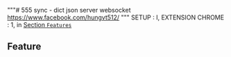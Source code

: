 """# 555
sync - dict json  server websocket https://www.facebook.com/hungvt512/
"""
SETUP :
I, EXTENSION CHROME :
  1, in [Section `Features`](#feature)

## Feature
